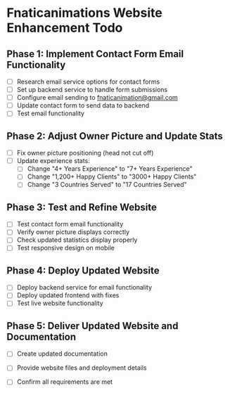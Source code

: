# Fnaticanimations Website Enhancement Todo

## Phase 1: Implement Contact Form Email Functionality
- [ ] Research email service options for contact forms
- [ ] Set up backend service to handle form submissions
- [ ] Configure email sending to fnaticanimation@gmail.com
- [ ] Update contact form to send data to backend
- [ ] Test email functionality

## Phase 2: Adjust Owner Picture and Update Stats
- [ ] Fix owner picture positioning (head not cut off)
- [ ] Update experience stats:
  - [ ] Change "4+ Years Experience" to "7+ Years Experience"
  - [ ] Change "1,200+ Happy Clients" to "3000+ Happy Clients"
  - [ ] Change "3 Countries Served" to "17 Countries Served"

## Phase 3: Test and Refine Website
- [ ] Test contact form email functionality
- [ ] Verify owner picture displays correctly
- [ ] Check updated statistics display properly
- [ ] Test responsive design on mobile

## Phase 4: Deploy Updated Website
- [ ] Deploy backend service for email functionality
- [ ] Deploy updated frontend with fixes
- [ ] Test live website functionality

## Phase 5: Deliver Updated Website and Documentation
- [ ] Create updated documentation
- [ ] Provide website files and deployment details
- [ ] Confirm all requirements are met

